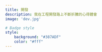 ```yaml
---
title: 開發
description: 我在工程開發路上不斷折騰的心得體會
image: 'dev.jpg'

# Badge style
style:
    background: "#387ADF"
    color: "#fff"
---
```


